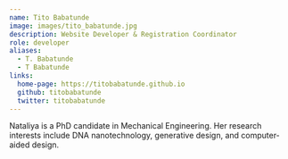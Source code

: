 ```yaml
---
name: Tito Babatunde
image: images/tito_babatunde.jpg
description: Website Developer & Registration Coordinator
role: developer
aliases:
  - T. Babatunde
  - T Babatunde
links:
  home-page: https://titobabatunde.github.io
  github: titobabatunde
  twitter: titobabatunde
---
```


Nataliya is a PhD candidate in Mechanical Engineering.
Her research interests include DNA nanotechnology,
generative design, and computer-aided design.